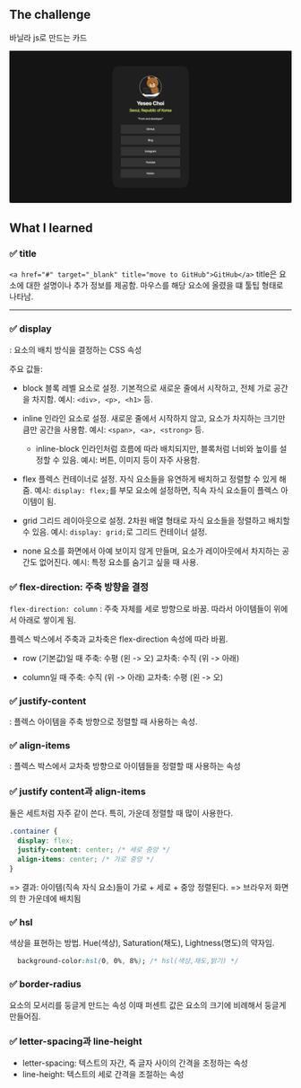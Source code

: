 ## The challenge

바닐라 js로 만드는 카드

![](./card.png)

## What I learned

### ✅ title
`<a href="#" target="_blank" title="move to GitHub">GitHub</a>`
title은 요소에 대한 설명이나 추가 정보를 제공함.
마우스를 해당 요소에 올렸을 떄 툴팁 형태로 나타남.

---

### ✅ display
: 요소의 배치 방식을 결정하는 CSS 속성

주요 값들:
- block
  블록 레벨 요소로 설정.
  기본적으로 새로운 줄에서 시작하고, 전체 가로 공간을 차지함.
  예시: `<div>, <p>, <h1>` 등.

- inline
  인라인 요소로 설정.
  새로운 줄에서 시작하지 않고, 요소가 차지하는 크기만큼만 공간을 사용함.
  예시: `<span>, <a>, <strong>` 등.

  - inline-block
  인라인처럼 흐름에 따라 배치되지만, 블록처럼 너비와 높이를 설정할 수 있음.
  예시: 버튼, 이미지 등이 자주 사용함.
  
- flex
  플렉스 컨테이너로 설정.
  자식 요소들을 유연하게 배치하고 정렬할 수 있게 해줌.
  예시: `display: flex;`를 부모 요소에 설정하면, 직속 자식 요소들이 플렉스 아이템이 됨. 

- grid
  그리드 레이아웃으로 설정.
  2차원 배열 형태로 자식 요소들을 정렬하고 배치할 수 있음.
  예시: `display: grid;`로 그리드 컨테이너 설정.

- none
  요소를 화면에서 아예 보이지 않게 만들며, 요소가 레이아웃에서 차지하는 공간도 없어진다.
  예시: 특정 요소를 숨기고 싶을 때 사용.

### ✅ flex-direction: 주축 방향을 결정
`flex-direction: column` : 주축 자체를 세로 방향으로 바꿈. 따라서 아이템들이 위에서 아래로 쌓이게 됨.

플렉스 박스에서 주축과 교차축은 flex-direction 속성에 따라 바뀜.
- row (기본값)일 때
  주축: 수평 (왼 -> 오)
  교차축: 수직 (위 -> 아래)

- column일 때
  주축: 수직 (위 -> 아래)
  교차축: 수평 (왼 -> 오)

### ✅ justify-content
: 플렉스 아이템을 주축 방향으로 정렬할 때 사용하는 속성.

### ✅ align-items
: 플렉스 박스에서 교차축 방향으로 아이템들을 정렬할 때 사용하는 속성

### ✅ justify content과 align-items
둘은 세트처럼 자주 같이 쓴다.
특히, 가운데 정렬할 때 많이 사용한다.

```css
.container {
  display: flex;
  justify-content: center; /* 세로 중앙 */
  align-items: center; /* 가로 중앙 */
}
```
=> 결과: 아이템(직속 자식 요소)들이 가로 + 세로 + 중앙 정렬된다. => 브라우저 화면의 한 가운데에 배치됨

### ✅ hsl
색상을 표현하는 방법. Hue(색상), Saturation(채도), Lightness(명도)의 약자임. 
```css
  background-color:hsl(0, 0%, 8%); /* hsl(색상,채도,밝기) */
```

### ✅ border-radius
요소의 모서리를 둥글게 만드는 속성
이때 퍼센트 값은 요소의 크기에 비례해서 둥글게 만들어짐.

### ✅ letter-spacing과 line-height
- letter-spacing: 텍스트의 자간, 즉 글자 사이의 간격을 조정하는 속성
- line-height: 텍스트의 세로 간격을 조절하는 속성
